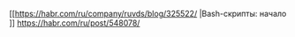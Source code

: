 [[https://habr.com/ru/company/ruvds/blog/325522/ |Bash-скрипты: начало ]]
https://habr.com/ru/post/548078/

